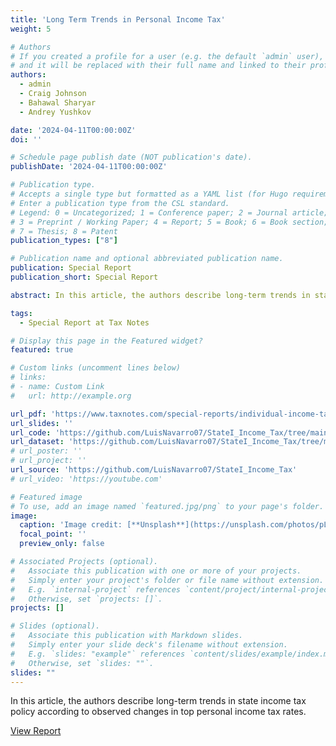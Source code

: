 ```yaml
---
title: 'Long Term Trends in Personal Income Tax'
weight: 5

# Authors
# If you created a profile for a user (e.g. the default `admin` user), write the username (folder name) here
# and it will be replaced with their full name and linked to their profile.
authors:
  - admin
  - Craig Johnson
  - Bahawal Sharyar
  - Andrey Yushkov

date: '2024-04-11T00:00:00Z'
doi: ''

# Schedule page publish date (NOT publication's date).
publishDate: '2024-04-11T00:00:00Z'

# Publication type.
# Accepts a single type but formatted as a YAML list (for Hugo requirements).
# Enter a publication type from the CSL standard.
# Legend: 0 = Uncategorized; 1 = Conference paper; 2 = Journal article;
# 3 = Preprint / Working Paper; 4 = Report; 5 = Book; 6 = Book section;
# 7 = Thesis; 8 = Patent
publication_types: ["8"]

# Publication name and optional abbreviated publication name.
publication: Special Report
publication_short: Special Report

abstract: In this article, the authors describe long-term trends in state income tax policy according to observed changes in top personal income tax rates.

tags:
  - Special Report at Tax Notes

# Display this page in the Featured widget?
featured: true

# Custom links (uncomment lines below)
# links:
# - name: Custom Link
#   url: http://example.org

url_pdf: 'https://www.taxnotes.com/special-reports/individual-income-taxation/long-term-trends-state-personal-income-tax/2024/04/11/7jdd2'
url_slides: ''
url_code: 'https://github.com/LuisNavarro07/StateI_Income_Tax/tree/main/code'
url_dataset: 'https://github.com/LuisNavarro07/StateI_Income_Tax/tree/main/input'
# url_poster: ''
# url_project: ''
url_source: 'https://github.com/LuisNavarro07/StateI_Income_Tax'
# url_video: 'https://youtube.com'

# Featured image
# To use, add an image named `featured.jpg/png` to your page's folder.
image:
  caption: 'Image credit: [**Unsplash**](https://unsplash.com/photos/pLCdAaMFLTE)'
  focal_point: ''
  preview_only: false

# Associated Projects (optional).
#   Associate this publication with one or more of your projects.
#   Simply enter your project's folder or file name without extension.
#   E.g. `internal-project` references `content/project/internal-project/index.md`.
#   Otherwise, set `projects: []`.
projects: []

# Slides (optional).
#   Associate this publication with Markdown slides.
#   Simply enter your slide deck's filename without extension.
#   E.g. `slides: "example"` references `content/slides/example/index.md`.
#   Otherwise, set `slides: ""`.
slides: ""
---
```


In this article, the authors describe long-term trends in state income tax policy according to observed changes in top personal income tax rates.

<a href="https://www.taxnotes.com/special-reports/individual-income-taxation/long-term-trends-state-personal-income-tax/2024/04/11/7jdd2" target="_blank" class="btn btn-primary">View Report</a>
